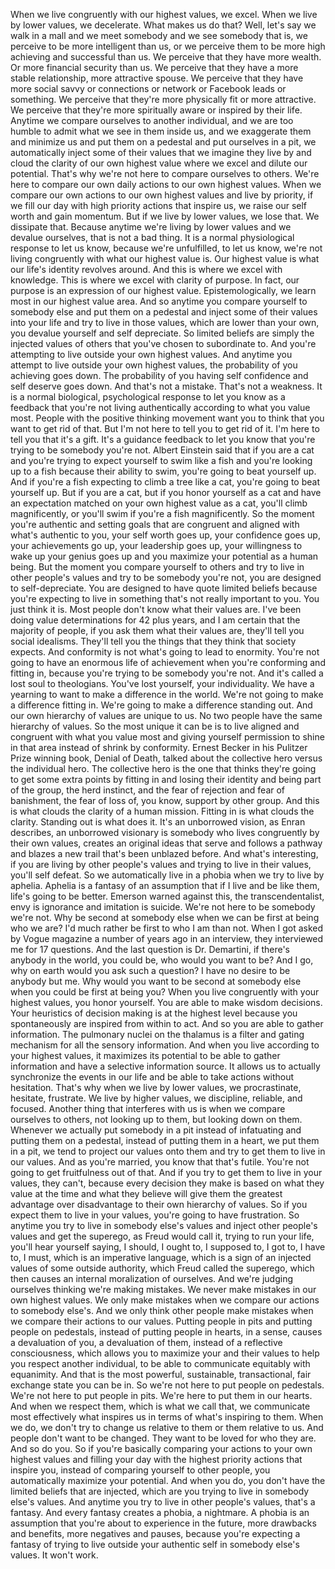  When we live congruently with our highest values, we excel. When we live by lower values, we decelerate. What makes us do that? Well, let's say we walk in a mall and we meet somebody and we see somebody that is, we perceive to be more intelligent than us, or we perceive them to be more high achieving and successful than us. We perceive that they have more wealth. Or more financial security than us. We perceive that they have a more stable relationship, more attractive spouse. We perceive that they have more social savvy or connections or network or Facebook leads or something. We perceive that they're more physically fit or more attractive. We perceive that they're more spiritually aware or inspired by their life. Anytime we compare ourselves to another individual, and we are too humble to admit what we see in them inside us, and we exaggerate them and minimize us and put them on a pedestal and put ourselves in a pit, we automatically inject some of their values that we imagine they live by and cloud the clarity of our own highest value where we excel and dilute our potential. That's why we're not here to compare ourselves to others. We're here to compare our own daily actions to our own highest values. When we compare our own actions to our own highest values and live by priority, if we fill our day with high priority actions that inspire us, we raise our self worth and gain momentum. But if we live by lower values, we lose that. We dissipate that. Because anytime we're living by lower values and we devalue ourselves, that is not a bad thing. It is a normal physiological response to let us know, because we're unfulfilled, to let us know, we're not living congruently with what our highest value is. Our highest value is what our life's identity revolves around. And this is where we excel with knowledge. This is where we excel with clarity of purpose. In fact, our purpose is an expression of our highest value. Epistemologically, we learn most in our highest value area. And so anytime you compare yourself to somebody else and put them on a pedestal and inject some of their values into your life and try to live in those values, which are lower than your own, you devalue yourself and self depreciate. So limited beliefs are simply the injected values of others that you've chosen to subordinate to. And you're attempting to live outside your own highest values. And anytime you attempt to live outside your own highest values, the probability of you achieving goes down. The probability of you having self confidence and self deserve goes down. And that's not a mistake. That's not a weakness. It is a normal biological, psychological response to let you know as a feedback that you're not living authentically according to what you value most. People with the positive thinking movement want you to think that you want to get rid of that. But I'm not here to tell you to get rid of it. I'm here to tell you that it's a gift. It's a guidance feedback to let you know that you're trying to be somebody you're not. Albert Einstein said that if you are a cat and you're trying to expect yourself to swim like a fish and you're looking up to a fish because their ability to swim, you're going to beat yourself up. And if you're a fish expecting to climb a tree like a cat, you're going to beat yourself up. But if you are a cat, but if you honor yourself as a cat and have an expectation matched on your own highest value as a cat, you'll climb magnificently, or you'll swim if you're a fish magnificently. So the moment you're authentic and setting goals that are congruent and aligned with what's authentic to you, your self worth goes up, your confidence goes up, your achievements go up, your leadership goes up, your willingness to wake up your genius goes up and you maximize your potential as a human being. But the moment you compare yourself to others and try to live in other people's values and try to be somebody you're not, you are designed to self-depreciate. You are designed to have quote limited beliefs because you're expecting to live in something that's not really important to you. You just think it is. Most people don't know what their values are. I've been doing value determinations for 42 plus years, and I am certain that the majority of people, if you ask them what their values are, they'll tell you social idealisms. They'll tell you the things that they think that society expects. And conformity is not what's going to lead to enormity. You're not going to have an enormous life of achievement when you're conforming and fitting in, because you're trying to be somebody you're not. And it's called a lost soul to theologians. You've lost yourself, your individuality. We have a yearning to want to make a difference in the world. We're not going to make a difference fitting in. We're going to make a difference standing out. And our own hierarchy of values are unique to us. No two people have the same hierarchy of values. So the most unique it can be is to live aligned and congruent with what you value most and giving yourself permission to shine in that area instead of shrink by conformity. Ernest Becker in his Pulitzer Prize winning book, Denial of Death, talked about the collective hero versus the individual hero. The collective hero is the one that thinks they're going to get some extra points by fitting in and losing their identity and being part of the group, the herd instinct, and the fear of rejection and fear of banishment, the fear of loss of, you know, support by other group. And this is what clouds the clarity of a human mission. Fitting in is what clouds the clarity. Standing out is what does it. It's an unborrowed vision, as Enran describes, an unborrowed visionary is somebody who lives congruently by their own values, creates an original ideas that serve and follows a pathway and blazes a new trail that's been unblazed before. And what's interesting, if you are living by other people's values and trying to live in their values, you'll self defeat. So we automatically live in a phobia when we try to live by aphelia. Aphelia is a fantasy of an assumption that if I live and be like them, life's going to be better. Emerson warned against this, the transcendentalist, envy is ignorance and imitation is suicide. We're not here to be somebody we're not. Why be second at somebody else when we can be first at being who we are? I'd much rather be first to who I am than not. When I got asked by Vogue magazine a number of years ago in an interview, they interviewed me for 17 questions. And the last question is Dr. Demartini, if there's anybody in the world, you could be, who would you want to be? And I go, why on earth would you ask such a question? I have no desire to be anybody but me. Why would you want to be second at somebody else when you could be first at being you? When you live congruently with your highest values, you honor yourself. You are able to make wisdom decisions. Your heuristics of decision making is at the highest level because you spontaneously are inspired from within to act. And so you are able to gather information. The pulmonary nuclei on the thalamus is a filter and gating mechanism for all the sensory information. And when you live according to your highest values, it maximizes its potential to be able to gather information and have a selective information source. It allows us to actually synchronize the events in our life and be able to take actions without hesitation. That's why when we live by lower values, we procrastinate, hesitate, frustrate. We live by higher values, we discipline, reliable, and focused. Another thing that interferes with us is when we compare ourselves to others, not looking up to them, but looking down on them. Whenever we actually put somebody in a pit instead of infatuating and putting them on a pedestal, instead of putting them in a heart, we put them in a pit, we tend to project our values onto them and try to get them to live in our values. And as you're married, you know that that's futile. You're not going to get fruitfulness out of that. And if you try to get them to live in your values, they can't, because every decision they make is based on what they value at the time and what they believe will give them the greatest advantage over disadvantage to their own hierarchy of values. So if you expect them to live in your values, you're going to have frustration. So anytime you try to live in somebody else's values and inject other people's values and get the superego, as Freud would call it, trying to run your life, you'll hear yourself saying, I should, I ought to, I supposed to, I got to, I have to, I must, which is an imperative language, which is a sign of an injected values of some outside authority, which Freud called the superego, which then causes an internal moralization of ourselves. And we're judging ourselves thinking we're making mistakes. We never make mistakes in our own highest values. We only make mistakes when we compare our actions to somebody else's. And we only think other people make mistakes when we compare their actions to our values. Putting people in pits and putting people on pedestals, instead of putting people in hearts, in a sense, causes a devaluation of you, a devaluation of them, instead of a reflective consciousness, which allows you to maximize your and their values to help you respect another individual, to be able to communicate equitably with equanimity. And that is the most powerful, sustainable, transactional, fair exchange state you can be in. So we're not here to put people on pedestals. We're not here to put people in pits. We're here to put them in our hearts. And when we respect them, which is what we call that, we communicate most effectively what inspires us in terms of what's inspiring to them. When we do, we don't try to change us relative to them or them relative to us. And people don't want to be changed. They want to be loved for who they are. And so do you. So if you're basically comparing your actions to your own highest values and filling your day with the highest priority actions that inspire you, instead of comparing yourself to other people, you automatically maximize your potential. And when you do, you don't have the limited beliefs that are injected, which are you trying to live in somebody else's values. And anytime you try to live in other people's values, that's a fantasy. And every fantasy creates a phobia, a nightmare. A phobia is an assumption that you're about to experience in the future, more drawbacks and benefits, more negatives and pauses, because you're expecting a fantasy of trying to live outside your authentic self in somebody else's values. It won't work.
